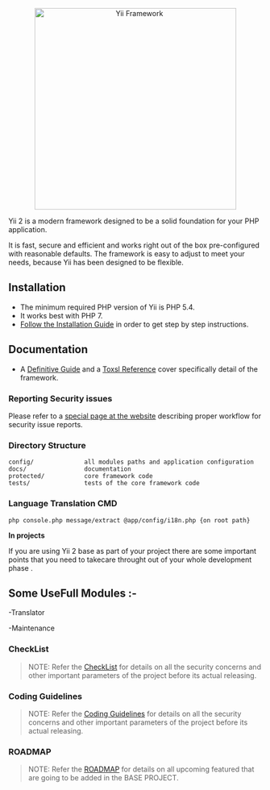 <p align="center">
    <a href="http://toxsl.com" target="_blank">
        <img src="https://toxsl.com/themes/toxsl/img/toxsl_logo.png" width="400" alt="Yii Framework" />
    </a>
</p>

Yii 2 is a modern framework designed to be a solid foundation for your PHP application.

It is fast, secure and efficient and works right out of the box pre-configured with reasonable defaults.
The framework is easy to adjust to meet your needs, because Yii has been designed to be flexible.

Installation
------------

- The minimum required PHP version of Yii is PHP 5.4.
- It works best with PHP 7.
- [Follow the Installation Guide](http://192.168.10.21/yii2/yii2-base-admin-panel-api-578/blob/bootstrap4/docs/installation.md)
in order to get step by step instructions.

Documentation
-------------

- A [Definitive Guide](https://www.yiiframework.com/doc/guide/2.0) and 
a [Toxsl Reference](http://192.168.10.21/yii2/yii2-base-admin-panel-api-578/blob/bootstrap4/docs/README.md) cover specifically detail
of the framework.

### Reporting Security issues

Please refer to a [special page at the website](http://192.168.10.33/document/view/id/202)
describing proper workflow for security issue reports.

### Directory Structure

```
config/              all modules paths and application configuration 
docs/                documentation
protected/           core framework code
tests/               tests of the core framework code
```
### Language Translation CMD

```
php console.php message/extract @app/config/i18n.php {on root path}
```

**In projects**

If you are using Yii 2 base as part of your project there are some important points that you need to takecare throught out of your whole development phase .    

Some UseFull Modules :-
-------------

-Translator 

-Maintenance



### CheckList

> NOTE: Refer the [CheckList](http://192.168.10.21/yii2/yii2-base-admin-panel-api-578/blob/bootstrap4/docs/checklist.md) for details on all the security concerns and other important parameters of the project before its actual releasing.

### Coding Guidelines

> NOTE: Refer the [Coding Guidelines](http://192.168.10.21/yii2/yii2-base-admin-panel-api-578/blob/bootstrap4/docs/coding-guidelines.md) for details on all the security concerns and other important parameters of the project before its actual releasing.

### ROADMAP

> NOTE: Refer the [ROADMAP](http://192.168.10.21/yii2/yii2-base-admin-panel-api-578/blob/bootstrap4/ROADMAP.md) for details on all upcoming featured that are going to be added in the BASE PROJECT.


